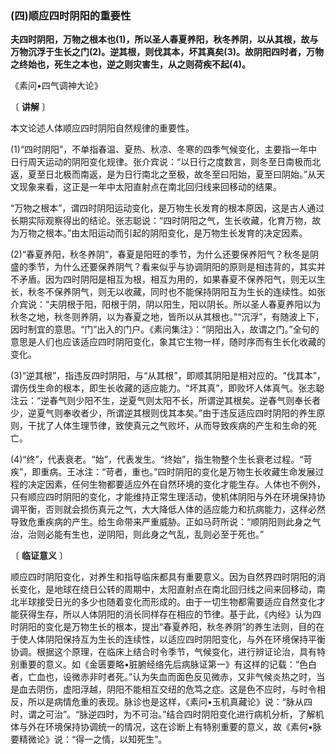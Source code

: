 ### (四)顺应四时阴阳的重要性

**夫四时阴阳，万物之根本也(1)，所以圣人春夏养阳，秋冬养阴，以从其根，故与万物沉浮于生长之门(2)。逆其根，则伐其本，坏其真矣(3)。故阴阳四时者，万物之终始也，死生之本也，逆之则灾害生，从之则荷疾不起(4)。**

《素问•四气调神大论》

〔 **讲解** 〕

本文论述人体顺应四时阴阳自然规律的重要性。

(1)“四时阴阳”，不单指春温、夏热、秋凉、冬寒的四季气候变化，主要指一年中日行周天运动的阴阳变化规律。张介宾说：“以日行之度数言，则冬至日南极而北返，夏至日北极而南返，是为日行南北之至极，故冬至曰阳始，夏至曰阴始。”从天文现象来看，这正是一年中太阳直射点在南北回归线来回移动的结果。

“万物之根本”，谓四时阴阳运动变化，是万物生长发育的根本原因，这是古人通过长期实际观察得出的结论。张志聪说：“四时阴阳之气，生长收藏，化育万物，故为万物之根本。”由太阳运动而引起的阴阳变化，是万物生长发育的决定因素。

(2)“春夏养阳，秋冬养阴”，春夏是阳旺的季节，为什么还要保养阳气？秋冬是阴盛的季节，为什么还要保养阴气？看来似乎与协调阴阳的原则是相违背的，其实并不矛盾。因为四时阴阳是相互为根，相互为用的，如果春夏不保养阳气，则无以生长，秋冬不保养阴气，则无以收藏，同时也不能保持阴阳互为生长的连续性。如张介宾说：“夫阴根于阳，阳根于阴，阴以阳生，阳以阴长。所以圣人春夏养阳以为秋冬之地，秋冬则养阴，以为春夏之地，皆所以从其根也。”“沉浮”，有随波上下，因时制宜的意思。“门”出入的门户。《素问集注》：“阴阳出入，故谓之门。”全句的意思是人们也应该适应四时阴阳变化，象其它生物一样，随时序而有生长化收藏的变化。

(3)“逆其根”，指违反四时阴阳，与“从其根”，即顺其阴阳是相对应的。“伐其本”，谓伤伐生命的根本，即生长收藏的适应能力。“坏其真”，即败坏人体真气。张志聪注云：“逆春气则少阳不生，逆夏气则太阳不长，所谓逆其根矣。逆春气则奉长者少，逆夏气则奉收者少，所谓逆其根则伐其本矣。”由于违反适应四时阴阳的养生原则，干扰了人体生理节律，致使真元之气败坏，从而导致疾病的产生和生命的死亡。

(4)“终”，代表衰老。“始”，代表发生。“终始”，指生物整个生长衰老过程。“苛疾”，即重病。王冰注：“苛者，重也。”四时阴阳的变化是万物生长收藏生命发展过程的决定因素，任何生物都要适应外在自然环境的变化才能生存。人体也不例外，只有顺应四时阴阳的变化，才能维持正常生理活动，使机体阴阳与外在环境保持协调平衡，否则就会损伤真元之气，大大降低人体的适应能力和抗病能力，这样必然导致危重疾病的产生。给生命带来严重威胁。正如马莳所说：“顺阴阳则此身之气治，治则必能有生也，逆阴阳，则此身之气乱，乱则必至于死也。”

〔 **临证意义** 〕

顺应四时阴阳变化，对养生和指导临床都具有重要意义。因为自然界四时阴阳的消长变化，是地球在绕日公转的周期中，太阳直射点在南北回归线之间来回移动，南北半球接受日光的多少也随着变化而形成的。由于一切生物都需要适应自然变化才能获得生存，所以人体阴阳的消长同样存在相应的节律。基于此，《内经》认为四时阴阳的变化是万物生长的根本，提出“春夏养阳，秋冬养阴”的养生法则，目的在于使人体阴阳保持互为生长的连续性，以适应四时阴阳变化，与外在环境保持平衡协调。根据这个原理，在临床上结合时令季节，气候变化，进行辨证论治，具有特别重要的意义。如《金匮要略•脏腑经络先后病脉证第一》有这样的记载：“色白者，亡血也，设微赤非时者死。”认为失血而面色反见微赤，又非气候炎热之时，当是血去阴伤，虚阳浮越，阴阳不能相互交纽的危笃之症。这是色不应时，与时令相反，所以是病情危重的表现。脉诊也是这样，《素问•玉机真藏论》说：“脉从四时，谓之可治”。“脉逆四时，为不可治。”结合四时阴阳变化进行病机分析，了解机体与外在环境保持协调统一的情况，这在诊断上有特别重要的意义，故《素何•脉要精微论》说：“得一之情，以知死生”。

